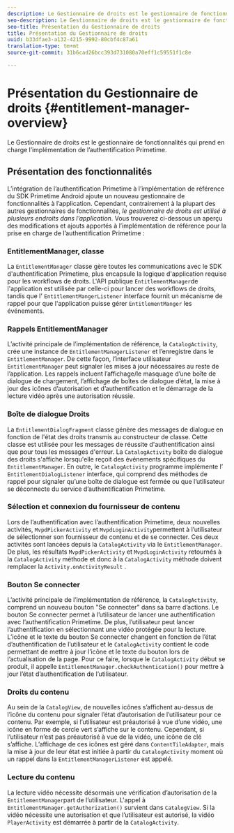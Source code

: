 ```yaml
---
description: Le Gestionnaire de droits est le gestionnaire de fonctionnalités qui prend en charge l’implémentation de l’authentification Primetime.
seo-description: Le Gestionnaire de droits est le gestionnaire de fonctionnalités qui prend en charge l’implémentation de l’authentification Primetime.
seo-title: Présentation du Gestionnaire de droits
title: Présentation du Gestionnaire de droits
uuid: b33dfae3-a132-4215-9992-80cbf4c87a61
translation-type: tm+mt
source-git-commit: 31b6cad26bcc393d731080a70eff1c59551f1c8e

---
```



# Présentation du Gestionnaire de droits {#entitlement-manager-overview}

Le Gestionnaire de droits est le gestionnaire de fonctionnalités qui prend en charge l’implémentation de l’authentification Primetime.

## Présentation des fonctionnalités

L’intégration de l’authentification Primetime à l’implémentation de référence du SDK Primetime Android ajoute un nouveau gestionnaire de fonctionnalités à l’application. Cependant, contrairement à la plupart des autres gestionnaires de fonctionnalités, *le gestionnaire de droits est utilisé à plusieurs endroits dans l’application*. Vous trouverez ci-dessous un aperçu des modifications et ajouts apportés à l’implémentation de référence pour la prise en charge de l’authentification Primetime :

### EntitlementManager, classe

La `EntitlementManager` classe gère toutes les communications avec le SDK d&#39;authentification Primetime, plus encapsule la logique d&#39;application requise pour les workflows de droits. L&#39;API publique `EntitlementManager`de l&#39;application est utilisée par celle-ci pour lancer des workflows de droits, tandis que l&#39; `EntitlementMangerListener` interface fournit un mécanisme de rappel pour que l&#39;application puisse gérer `EntitlementManger` les événements.

### Rappels EntitlementManager

L’activité principale de l’implémentation de référence, la `CatalogActivity`, crée une instance de `EntitlementManagerListener` et l’enregistre dans le `EntitlementManager`. De cette façon, l’interface utilisateur `EntitlementManager` peut signaler les mises à jour nécessaires au reste de l’application. Les rappels incluent l’affichage/le masquage d’une boîte de dialogue de chargement, l’affichage de boîtes de dialogue d’état, la mise à jour des icônes d’autorisation et d’authentification et le démarrage de la lecture vidéo après une autorisation réussie.

### Boîte de dialogue Droits

La `EntitlementDialogFragment` classe génère des messages de dialogue en fonction de l&#39;état des droits transmis au constructeur de classe. Cette classe est utilisée pour les messages de réussite d&#39;authentification ainsi que pour tous les messages d&#39;erreur. La `CatalogActivity` boîte de dialogue des droits s&#39;affiche lorsqu&#39;elle reçoit des événements spécifiques du `EntitlementManager`. En outre, le `CatalogActivity` programme implémente l’ `EntitlementDialogListener` interface, qui comprend des méthodes de rappel pour signaler qu’une boîte de dialogue est fermée ou que l’utilisateur se déconnecte du service d’authentification Primetime.

### Sélection et connexion du fournisseur de contenu

Lors de l’authentification avec l’authentification Primetime, deux nouvelles activités, `MvpdPickerActivity` et `MvpdLoginActivity`permettent à l’utilisateur de sélectionner son fournisseur de contenu et de se connecter. Ces deux activités sont lancées depuis la `CatalogActivity` via le `EntitlementManager`. De plus, les résultats `MvpdPickerActivity` et `MvpdLoginActivity` retournés à la `CatalogActivity` méthode et donc à la `CatalogActivity` méthode doivent remplacer la `Activity.onActivityResult` .

### Bouton Se connecter

L’activité principale de l’implémentation de référence, la `CatalogActivity`, comprend un nouveau bouton &quot;Se connecter&quot; dans sa barre d’actions. Le bouton Se connecter permet à l’utilisateur de lancer une authentification avec l’authentification Primetime. De plus, l’utilisateur peut lancer l’authentification en sélectionnant une vidéo protégée pour la lecture. L’icône et le texte du bouton Se connecter changent en fonction de l’état d’authentification de l’utilisateur et le `CatalogActivity` contient le code permettant de mettre à jour l’icône et le texte du bouton lors de l’actualisation de la page. Pour ce faire, lorsque le `CatalogActivity` début se produit, il appelle `EntitlementManager.checkAuthentication()` pour mettre à jour l’état d’authentification de l’utilisateur.

### Droits du contenu

Au sein de la `CatalogView`, de nouvelles icônes s’affichent au-dessus de l’icône du contenu pour signaler l’état d’autorisation de l’utilisateur pour ce contenu. Par exemple, si l’utilisateur est préautorisé à vue d’une vidéo, une icône en forme de cercle vert s’affiche sur le contenu. Cependant, si l’utilisateur n’est pas préautorisé à vue de la vidéo, une icône de clé s’affiche. L’affichage de ces icônes est géré dans `ContentTileAdapter`, mais la mise à jour de leur état est initiée à partir du `CatalogActivity` moment où un rappel dans la `EntitlementManagerListener` est appelé.

### Lecture du contenu

La lecture vidéo nécessite désormais une vérification d’autorisation de la `EntitlementManager`part de l’utilisateur. L&#39;appel à `EntitlementManager.getAuthorization()` survient dans `CatalogView`. Si la vidéo nécessite une autorisation et que l’utilisateur est autorisé, la vidéo `PlayerActivity` est démarrée à partir de la `CatalogActivity`.

